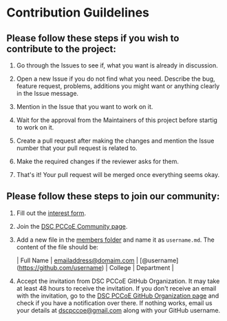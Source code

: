 # Contribution Guildelines

## Please follow these steps if you wish to contribute to the project:

1. Go through the Issues to see if, what you want is already in discussion.

2. Open a new Issue if you do not find what you need. Describe the bug, feature request, problems, additions you might want or anything clearly in the Issue message.

3. Mention in the Issue that you want to work on it.

4. Wait for the approval from the Maintainers of this project before startig to work on it.

5. Create a pull request after making the changes and mention the Issue number that your pull request is related to.

6. Make the required changes if the reviewer asks for them. 

7. That's it! Your pull request will be merged once everything seems okay.

## Please follow these steps to join our community:

1. Fill out the [interest form](https://bit.ly/join-dscpccoe).

2. Join the [DSC PCCoE Community page](https://bit.ly/dscpccoe-dscpage).

3. Add a new file in the [members folder](https://github.com/dscpccoe/join-us/tree/master/members) and name it as `username.md`. The content of the file should be: 

    | Full Name | emailaddress@domaim.com | \[@username](https://github.com/username) | College | Department |

4. Accept the invitation from DSC PCCoE GitHub Organization. It may take at least 48 hours to receive the invitation. If you don't receive an email with the invitation, go to the [DSC PCCoE GitHub Organization page](https://github.com/dscpccoe) and check if you have a notification over there. If nothing works, email us your details at dscpccoe@gmail.com along with your GitHub username.
